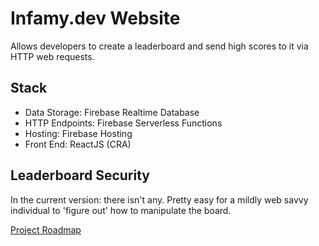 # Infamy.dev Website
Allows developers to create a leaderboard and send high scores to it via HTTP web requests. 

## Stack
- Data Storage: Firebase Realtime Database
- HTTP Endpoints: Firebase Serverless Functions
- Hosting: Firebase Hosting
- Front End: ReactJS (CRA)

## Leaderboard Security
In the current version: there isn't any. Pretty easy for a mildly web savvy individual to 'figure out' how to manipulate the board.

[Project Roadmap](FUTURE.md)